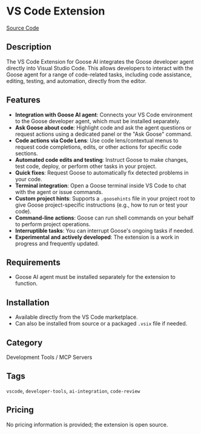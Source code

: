 # VS Code Extension

[Source Code](https://github.com/square/goose-vscode)

## Description
The VS Code Extension for Goose AI integrates the Goose developer agent directly into Visual Studio Code. This allows developers to interact with the Goose agent for a range of code-related tasks, including code assistance, editing, testing, and automation, directly from the editor.

## Features
- **Integration with Goose AI agent**: Connects your VS Code environment to the Goose developer agent, which must be installed separately.
- **Ask Goose about code**: Highlight code and ask the agent questions or request actions using a dedicated panel or the "Ask Goose" command.
- **Code actions via Code Lens**: Use code lens/contextual menus to request code completions, edits, or other actions for specific code sections.
- **Automated code edits and testing**: Instruct Goose to make changes, test code, deploy, or perform other tasks in your project.
- **Quick fixes**: Request Goose to automatically fix detected problems in your code.
- **Terminal integration**: Open a Goose terminal inside VS Code to chat with the agent or issue commands.
- **Custom project hints**: Supports a `.goosehints` file in your project root to give Goose project-specific instructions (e.g., how to run or test your code).
- **Command-line actions**: Goose can run shell commands on your behalf to perform project operations.
- **Interruptible tasks**: You can interrupt Goose's ongoing tasks if needed.
- **Experimental and actively developed**: The extension is a work in progress and frequently updated.

## Requirements
- Goose AI agent must be installed separately for the extension to function.

## Installation
- Available directly from the VS Code marketplace.
- Can also be installed from source or a packaged `.vsix` file if needed.

## Category
Development Tools / MCP Servers

## Tags
`vscode`, `developer-tools`, `ai-integration`, `code-review`

## Pricing
No pricing information is provided; the extension is open source.